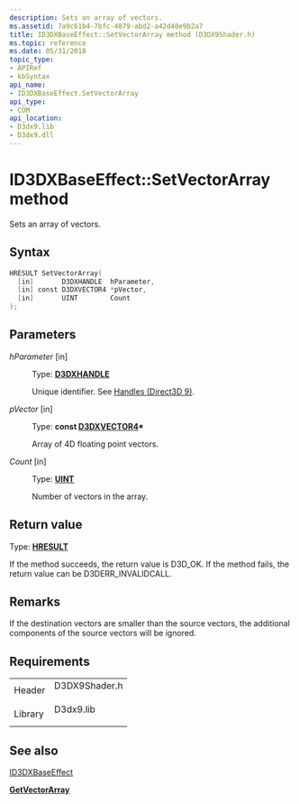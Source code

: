```yaml
---
description: Sets an array of vectors.
ms.assetid: 7a9c61b4-7bfc-4879-abd2-a42d40e9b2a7
title: ID3DXBaseEffect::SetVectorArray method (D3DX9Shader.h)
ms.topic: reference
ms.date: 05/31/2018
topic_type: 
- APIRef
- kbSyntax
api_name: 
- ID3DXBaseEffect.SetVectorArray
api_type: 
- COM
api_location: 
- D3dx9.lib
- D3dx9.dll
---
```


# ID3DXBaseEffect::SetVectorArray method

Sets an array of vectors.

## Syntax


```C++
HRESULT SetVectorArray(
  [in]       D3DXHANDLE  hParameter,
  [in] const D3DXVECTOR4 *pVector,
  [in]       UINT        Count
);
```



## Parameters

<dl> <dt>

*hParameter* \[in\]
</dt> <dd>

Type: **[D3DXHANDLE](dx9-graphics-reference-effects-constants.md)**

Unique identifier. See [Handles (Direct3D 9)](handles.md).

</dd> <dt>

*pVector* \[in\]
</dt> <dd>

Type: **const [**D3DXVECTOR4**](d3dxvector4.md)\***

Array of 4D floating point vectors.

</dd> <dt>

*Count* \[in\]
</dt> <dd>

Type: **[**UINT**](../winprog/windows-data-types.md)**

Number of vectors in the array.

</dd> </dl>

## Return value

Type: **[**HRESULT**](https://msdn.microsoft.com/library/Bb401631(v=MSDN.10).aspx)**

If the method succeeds, the return value is D3D\_OK. If the method fails, the return value can be D3DERR\_INVALIDCALL.

## Remarks

If the destination vectors are smaller than the source vectors, the additional components of the source vectors will be ignored.

## Requirements



|                    |                                                                                          |
|--------------------|------------------------------------------------------------------------------------------|
| Header<br/>  | <dl> <dt>D3DX9Shader.h</dt> </dl> |
| Library<br/> | <dl> <dt>D3dx9.lib</dt> </dl>     |



## See also

<dl> <dt>

[ID3DXBaseEffect](id3dxbaseeffect.md)
</dt> <dt>

[**GetVectorArray**](id3dxbaseeffect--getvectorarray.md)
</dt> </dl>

 

 
